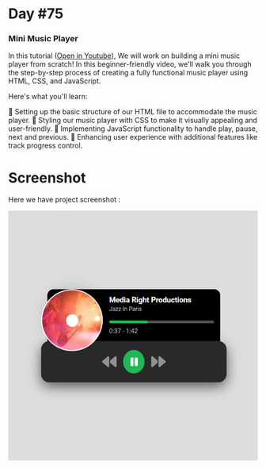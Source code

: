 # Day #75

### Mini Music Player
In this tutorial ([Open in Youtube](https://youtu.be/SAzB_M2wpR0)), We will work on building a mini music player from scratch! In this beginner-friendly video, we'll walk you through the step-by-step process of creating a fully functional music player using HTML, CSS, and JavaScript.

Here's what you'll learn:

🔹 Setting up the basic structure of our HTML file to accommodate the music player.
🔹 Styling our music player with CSS to make it visually appealing and user-friendly.
🔹 Implementing JavaScript functionality to handle play, pause, next and previous.
🔹 Enhancing user experience with additional features like track progress control.

# Screenshot
Here we have project screenshot :

![screenshot-1](screenshot.jpg)